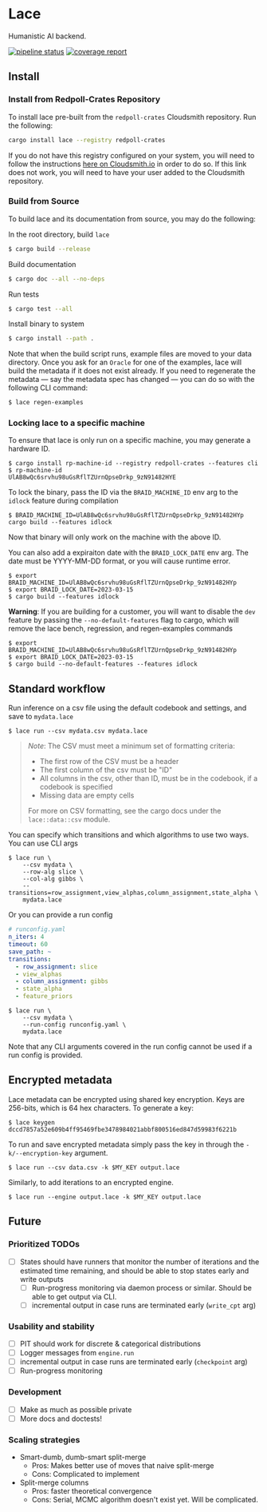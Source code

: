 # Lace

Humanistic AI backend.

[![pipeline status](https://gitlab.com/Redpoll/lace/badges/v0.26.1/pipeline.svg)](https://gitlab.com/Redpoll/lace/-/commits/v0.26.1)
[![coverage report](https://gitlab.com/Redpoll/lace/badges/v0.26.1/coverage.svg)](https://gitlab.com/Redpoll/lace/-/commits/v0.26.1)

## Install

### Install from Redpoll-Crates Repository

To install lace pre-built from the `redpoll-crates` Cloudsmith repository. Run the following:

```bash
cargo install lace --registry redpoll-crates
```

If you do not have this registry configured on your system, you will need
to follow the instructions
[here on Cloudsmith.io](https://cloudsmith.io/~redpoll/repos/crates/setup/#formats-cargo)
in order to do so. If this link does not work, you will need to have your
user added to the Cloudsmith repository.

### Build from Source

To build lace and its documentation from source, you may do the following:

In the root directory, build `lace`

```bash
$ cargo build --release
```

Build documentation

```bash
$ cargo doc --all --no-deps
```

Run tests

```bash
$ cargo test --all
```

Install binary to system

```bash
$ cargo install --path .
```

Note that when the build script runs, example files are moved to your data
directory.  Once you ask for an `Oracle` for one of the examples, lace will
build the metadata if it does not exist already. If you need to regenerate
the metadata — say the metadata spec has changed — you can do so with the
following CLI command:

```bash
$ lace regen-examples
```

### Locking lace to a specific machine

To ensure that lace is only run on a specific machine, you may generate a hardware ID.

```console
$ cargo install rp-machine-id --registry redpoll-crates --features cli
$ rp-machine-id
UlAB8wQc6srvhu98uGsRflTZUrnQpseDrkp_9zN91482HYE
```

To lock the binary, pass the ID via the `BRAID_MACHINE_ID` env arg to the
`idlock` feature during compilation

```console
$ BRAID_MACHINE_ID=UlAB8wQc6srvhu98uGsRflTZUrnQpseDrkp_9zN91482HYp cargo build --features idlock
```

Now that binary will only work on the machine with the above ID.

You can also add a expiraiton date with the `BRAID_LOCK_DATE` env arg. The date
must be YYYY-MM-DD format, or you will cause runtime error.

```console
$ export BRAID_MACHINE_ID=UlAB8wQc6srvhu98uGsRflTZUrnQpseDrkp_9zN91482HYp 
$ export BRAID_LOCK_DATE=2023-03-15
$ cargo build --features idlock
```

 **Warning**: If you are building for a customer, you will want to disable the
 `dev` feature by passing the `--no-default-features` flag to cargo, which will
 remove the lace bench, regression, and regen-examples commands

```console
$ export BRAID_MACHINE_ID=UlAB8wQc6srvhu98uGsRflTZUrnQpseDrkp_9zN91482HYp 
$ export BRAID_LOCK_DATE=2023-03-15
$ cargo build --no-default-features --features idlock
```

## Standard workflow

Run inference on a csv file using the default codebook and settings, and save
to `mydata.lace`

```
$ lace run --csv mydata.csv mydata.lace
```

> _Note_: The CSV must meet a minimum set of formatting criteria:
> * The first row of the CSV must be a header
> * The first column of the csv must be "ID"
> * All columns in the csv, other than ID, must be in the codebook, if a codebook is specified
> * Missing data are empty cells
>
> For more on CSV formatting, see the cargo docs under the `lace::data::csv` module.

You can specify which transitions and which algorithms to use two ways. You can use CLI args

```
$ lace run \
    --csv mydata \
    --row-alg slice \
    --col-alg gibbs \
    --transitions=row_assignment,view_alphas,column_assignment,state_alpha \
    mydata.lace
```

Or you can provide a run config

```yaml
# runconfig.yaml
n_iters: 4
timeout: 60
save_path: ~
transitions:
  - row_assignment: slice
  - view_alphas
  - column_assignment: gibbs
  - state_alpha
  - feature_priors
```

```
$ lace run \
    --csv mydata \
    --run-config runconfig.yaml \
    mydata.lace
```

Note that any CLI arguments covered in the run config cannot be used if a run
config is provided.

## Encrypted metadata

Lace metadata can be encrypted using shared key encryption. Keys are 256-bits,
which is 64 hex characters. To generate a key:

```console
$ lace keygen
dccd7857a52e609b4ff95469fbe3478984021abbf800516ed847d59983f6221b
```

To run and save encrypted metadata simply pass the key in through the
`-k/--encryption-key` argument.

```console
$ lace run --csv data.csv -k $MY_KEY output.lace
```

Similarly, to add iterations to an encrypted engine.

```console
$ lace run --engine output.lace -k $MY_KEY output.lace
```

## Future

### Prioritized TODOs
- [ ] States should have runners that monitor the number of iterations and the
    estimated time remaining, and should be able to stop states early and
    write outputs
    - [ ] Run-progress monitoring via daemon process or similar. Should be
        able to get output via CLI.
    - [ ] incremental output in case runs are terminated early (`write_cpt` arg)

### Usability and stability
- [ ] PIT should work for discrete & categorical distributions
- [ ] Logger messages from `engine.run`
- [ ] incremental output in case runs are terminated early (`checkpoint` arg)
- [ ] Run-progress monitoring

### Development
- [ ] Make as much as possible private
- [ ] More docs and doctests!

### Scaling strategies
- Smart-dumb, dumb-smart split-merge
    + Pros: Makes better use of moves that naive split-merge
    + Cons: Complicated to implement
- Split-merge columns
    + Pros: faster theoretical convergence
    + Cons: Serial, MCMC algorithm doesn't exist yet. Will be complicated.

